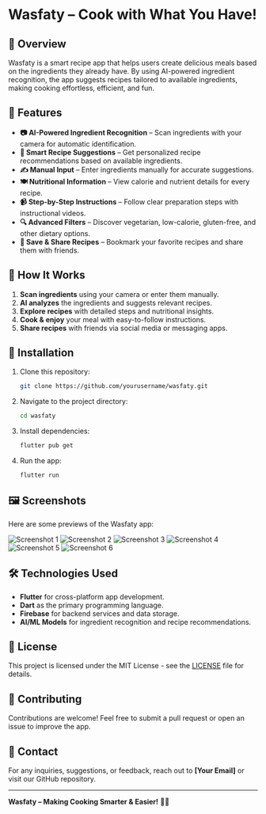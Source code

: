# Wasfaty – Cook with What You Have!

## 📌 Overview
Wasfaty is a smart recipe app that helps users create delicious meals based on the ingredients they already have. By using AI-powered ingredient recognition, the app suggests recipes tailored to available ingredients, making cooking effortless, efficient, and fun.

## 🎯 Features
- **📷 AI-Powered Ingredient Recognition** – Scan ingredients with your camera for automatic identification.
- **📜 Smart Recipe Suggestions** – Get personalized recipe recommendations based on available ingredients.
- **✍️ Manual Input** – Enter ingredients manually for accurate suggestions.
- **🍽️ Nutritional Information** – View calorie and nutrient details for every recipe.
- **📹 Step-by-Step Instructions** – Follow clear preparation steps with instructional videos.
- **🔍 Advanced Filters** – Discover vegetarian, low-calorie, gluten-free, and other dietary options.
- **💾 Save & Share Recipes** – Bookmark your favorite recipes and share them with friends.

## 🚀 How It Works
1. **Scan ingredients** using your camera or enter them manually.
2. **AI analyzes** the ingredients and suggests relevant recipes.
3. **Explore recipes** with detailed steps and nutritional insights.
4. **Cook & enjoy** your meal with easy-to-follow instructions.
5. **Share recipes** with friends via social media or messaging apps.

## 📱 Installation
1. Clone this repository:
   ```bash
   git clone https://github.com/yourusername/wasfaty.git
   ```
2. Navigate to the project directory:
   ```bash
   cd wasfaty
   ```
3. Install dependencies:
   ```bash
   flutter pub get
   ```
4. Run the app:
   ```bash
   flutter run
   ```

## 🖼️ Screenshots
Here are some previews of the Wasfaty app:

![Screenshot 1](https://drive.google.com/uc?export=view&id=1yImPXKZYjb1UOqNd_6MPzPvRnFQ31eO9)
![Screenshot 2](https://drive.google.com/uc?export=view&id=17m-CXre0cEkmt1taEII589ad7HuwIRFo)
![Screenshot 3](https://drive.google.com/uc?export=view&id=1oIc6ICddJYmL-AVJZIGy-9END4zQV9jT)
![Screenshot 4](https://drive.google.com/uc?export=view&id=1di-ofuvChAM3OjDnq1mAfApuudS6_49p)
![Screenshot 5](https://drive.google.com/uc?export=view&id=1GsvHMraLHYmV621uk36NwpjiHSktwOFG)
![Screenshot 6](https://drive.google.com/uc?export=view&id=1fy5fgHMM5_y68JC73c0JnlgkNCU4QFX9)

## 🛠️ Technologies Used
- **Flutter** for cross-platform app development.
- **Dart** as the primary programming language.
- **Firebase** for backend services and data storage.
- **AI/ML Models** for ingredient recognition and recipe recommendations.

## 📝 License
This project is licensed under the MIT License - see the [LICENSE](LICENSE) file for details.

## 🤝 Contributing
Contributions are welcome! Feel free to submit a pull request or open an issue to improve the app.

## 📧 Contact
For any inquiries, suggestions, or feedback, reach out to **[Your Email]** or visit our GitHub repository.

---
**Wasfaty – Making Cooking Smarter & Easier!** 🍲🎉
